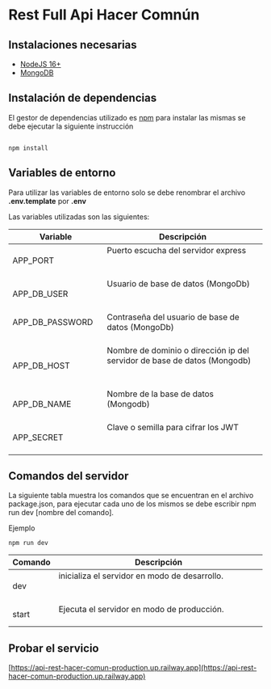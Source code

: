 # Rest Full Api Hacer Comnún

## Instalaciones necesarias

- [NodeJS 16+](https://nodejs.org/en)
- [MongoDB](https://www.mongodb.com)

## Instalación de dependencias

El gestor de dependencias utilizado es [npm](https://www.npmjs.com/) para instalar las mismas se debe ejecutar la siguiente instrucción

```

npm install

```

## Variables de entorno

Para utilizar las variables de entorno solo se debe renombrar el archivo **.env.template** por **.env**

Las variables utilizadas son las siguientes:

| Variable                    | Descripción                                                                                                                                                                   |
| --------------------------- | ----------------------------------------------------------------------------------------------------------------------------------------------------------------------------- |
| APP_PORT                    | Puerto escucha del servidor express                                                                                                                                           |
| APP_DB_USER                 | Usuario de base de datos (MongoDb)                                                                                                                                            |
| APP_DB_PASSWORD             | Contraseña del usuario de base de datos (MongoDb)                                                                                                                             |
| APP_DB_HOST                 | Nombre de dominio o dirección ip del servidor de base de datos (Mongodb)                                                                                                      |
| APP_DB_NAME                 | Nombre de la base de datos (Mongodb)                                                                                                                                          |
| APP_SECRET                  | Clave o semilla para cifrar los JWT                                                                                                                                           |

## Comandos del servidor

La siguiente tabla muestra los comandos que se encuentran en el archivo package.json, para ejecutar cada uno de los mismos se debe escribir npm run dev [nombre del comando].

Ejemplo

`npm run dev`

| Comando       | Descripción                                                                                                                                                                     |
| ------------- | ------------------------------------------------------------------------------------------------------------------------------------------------------------------------------- |
| dev           | inicializa el servidor en modo de desarrollo.                                                                                                                                   |
| start         | Ejecuta el servidor en modo de producción.                                                                                                                                      |

## Probar el servicio

[https://api-rest-hacer-comun-production.up.railway.app](https://api-rest-hacer-comun-production.up.railway.app)
